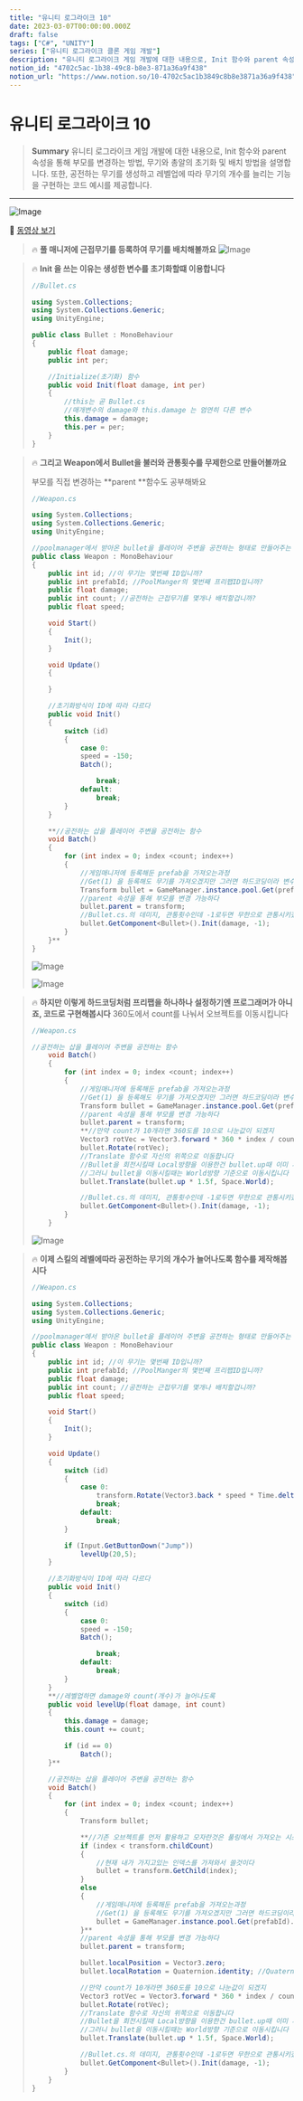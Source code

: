 ```yaml
---
title: "유니티 로그라이크 10"
date: 2023-03-07T00:00:00.000Z
draft: false
tags: ["C#", "UNITY"]
series: ["유니티 로그라이크 클론 게임 개발"]
description: "유니티 로그라이크 게임 개발에 대한 내용으로, Init 함수와 parent 속성을 통해 부모를 변경하는 방법, 무기와 총알의 초기화 및 배치 방법을 설명합니다. 또한, 공전하는 무기를 생성하고 레벨업에 따라 무기의 개수를 늘리는 기능을 구현하는 코드 예시를 제공합니다."
notion_id: "4702c5ac-1b38-49c8-b8e3-871a36a9f438"
notion_url: "https://www.notion.so/10-4702c5ac1b3849c8b8e3871a36a9f438"
---
```


# 유니티 로그라이크 10

> **Summary**
> 유니티 로그라이크 게임 개발에 대한 내용으로, Init 함수와 parent 속성을 통해 부모를 변경하는 방법, 무기와 총알의 초기화 및 배치 방법을 설명합니다. 또한, 공전하는 무기를 생성하고 레벨업에 따라 무기의 개수를 늘리는 기능을 구현하는 코드 예시를 제공합니다.

---

![Image](image_7ccd2fe840dc.png)

🎥 [동영상 보기](https://www.youtube.com/watch?v=HPJVVcRKwn0&list=PLO-mt5Iu5TeZF8xMHqtT_DhAPKmjF6i3x&index=10)

> 🔥 **풀 매니저에 근접무기를 등록하여 무기를 배치해볼까요**
> ![Image](image_b39a2e20aeb8.png)
>
>

> 🔥 **Init 을 쓰는 이유는 생성한 변수를 초기화할떄 이용합니다**
> ```c#
> //Bullet.cs
>
> using System.Collections;
> using System.Collections.Generic;
> using UnityEngine;
>
> public class Bullet : MonoBehaviour
> {
>     public float damage;
>     public int per;
>
>     //Initialize(초기화) 함수
>     public void Init(float damage, int per)
>     {
>         //this는 곧 Bullet.cs
>         //매개변수의 damage와 this.damage 는 엄연히 다른 변수
>         this.damage = damage;
>         this.per = per;
>     }
> }
> ```
>
>

> 🔥 **그리고 Weapon에서 Bullet을 불러와 관통횟수를 무제한으로 만들어볼까요**
>
> 부모를 직접 변경하는 **parent **함수도 공부해봐요
>
> ```c#
> //Weapon.cs
>
> using System.Collections;
> using System.Collections.Generic;
> using UnityEngine;
>
> //poolmanager에서 받아온 bullet을 플레이어 주변을 공전하는 형태로 만들어주는 스크립트
> public class Weapon : MonoBehaviour
> {
>     public int id; //이 무기는 몇번째 ID입니까?
>     public int prefabId; //PoolManger의 몇번째 프리팹ID입니까?
>     public float damage;
>     public int count; //공전하는 근접무기를 몇개나 배치할겁니까?
>     public float speed;
>
>     void Start() 
>     {
>         Init();
>     }
>
>     void Update()
>     {
>
>     }
>
>     //초기화방식이 ID에 따라 다르다
>     public void Init()
>     {
>         switch (id)
>         {
>             case 0:
>             speed = -150;
>             Batch();
>
>                 break;
>             default:
>                 break;
>         }
>     }
>
>     **//공전하는 삽을 플레이어 주변을 공전하는 함수
>     void Batch()
>     {
>         for (int index = 0; index <count; index++)
>         {
>             //게임매니저에 등록해둔 prefab을 가져오는과정
>             //Get(1) 을 등록해도 무기를 가져오겠지만 그러면 하드코딩이라 변수를 따로 설정한거임
>             Transform bullet = GameManager.instance.pool.Get(prefabId).transform;
>             //parent 속성을 통해 부모를 변경 가능하다
>             bullet.parent = transform;
>             //Bullet.cs.의 데미지, 관통횟수인데 -1로두면 무한으로 관통시키겠다
>             bullet.GetComponent<Bullet>().Init(damage, -1);
>         }
>     }**
> }
> ```
>
> ![Image](image_905f3dc5e8d9.png)
>
> ![Image](image_51cb3d40d123.png)
>
>

> 🔥 **하지만 이렇게 하드코딩처럼 프리팹을 하나하나 설정하기엔 프로그래머가 아니죠, 코드로 구현해봅시다**
> 360도에서 count를 나눠서 오브젝트를 이동시킵니다
>
> ```c#
> //Weapon.cs
>
> //공전하는 삽을 플레이어 주변을 공전하는 함수
>     void Batch()
>     {
>         for (int index = 0; index <count; index++)
>         {
>             //게임매니저에 등록해둔 prefab을 가져오는과정
>             //Get(1) 을 등록해도 무기를 가져오겠지만 그러면 하드코딩이라 변수를 따로 설정한거임
>             Transform bullet = GameManager.instance.pool.Get(prefabId).transform;
>             //parent 속성을 통해 부모를 변경 가능하다
>             bullet.parent = transform;
>             **//만약 count가 10개라면 360도를 10으로 나눈값이 되겠지
>             Vector3 rotVec = Vector3.forward * 360 * index / count;**
>             bullet.Rotate(rotVec);
>             //Translate 함수로 자신의 위쪽으로 이동합니다
>             //Bullet을 회전시킬때 Local방향을 이용한건 bullet.up때 이미 사용함
>             //그러니 bullet을 이동시킬때는 World방향 기준으로 이동시킵니다
>             bullet.Translate(bullet.up * 1.5f, Space.World);
>
>             //Bullet.cs.의 데미지, 관통횟수인데 -1로두면 무한으로 관통시키겠다
>             bullet.GetComponent<Bullet>().Init(damage, -1);
>         }
>     }
> ```
>
> ![Image](image_c71be2796de0.png)
>
>

> 🔥 **이제 스킬의 레벨에따라 공전하는 무기의 개수가 늘어나도록 함수를 제작해봅시다**
> ```c#
> //Weapon.cs
>
> using System.Collections;
> using System.Collections.Generic;
> using UnityEngine;
>
> //poolmanager에서 받아온 bullet을 플레이어 주변을 공전하는 형태로 만들어주는 스크립트
> public class Weapon : MonoBehaviour
> {
>     public int id; //이 무기는 몇번째 ID입니까?
>     public int prefabId; //PoolManger의 몇번째 프리팹ID입니까?
>     public float damage;
>     public int count; //공전하는 근접무기를 몇개나 배치할겁니까?
>     public float speed;
>
>     void Start() 
>     {
>         Init();
>     }
>
>     void Update()
>     {
>         switch (id)
>         {
>             case 0:
>                 transform.Rotate(Vector3.back * speed * Time.deltaTime);
>                 break;
>             default:
>                 break;
>         }
>
>         if (Input.GetButtonDown("Jump"))
>             levelUp(20,5);
>     }
>
>     //초기화방식이 ID에 따라 다르다
>     public void Init()
>     {
>         switch (id)
>         {
>             case 0:
>             speed = -150;
>             Batch();
>
>                 break;
>             default:
>                 break;
>         }
>     }
>     **//레벨업하면 damage와 count(개수)가 늘어나도록
>     public void levelUp(float damage, int count)
>     {
>         this.damage = damage;
>         this.count += count;
>
>         if (id == 0)
>             Batch();
>     }**
>
>     //공전하는 삽을 플레이어 주변을 공전하는 함수
>     void Batch()
>     {
>         for (int index = 0; index <count; index++)
>         {
>             Transform bullet;
>
>             **//기존 오브젝트를 먼저 활용하고 모자란것은 풀링에서 가져오는 시스템
>             if (index < transform.childCount)
>             {
>                 //현재 내가 가지고있는 인덱스를 가져와서 쓸것이다
>                 bullet = transform.GetChild(index);
>             }
>             else
>             {
>                 //게임매니저에 등록해둔 prefab을 가져오는과정
>                 //Get(1) 을 등록해도 무기를 가져오겠지만 그러면 하드코딩이라 변수를 따로 설정한거임
>                 bullet = GameManager.instance.pool.Get(prefabId).transform;
>             }**
>             //parent 속성을 통해 부모를 변경 가능하다
>             bullet.parent = transform;
>
>             bullet.localPosition = Vector3.zero;
>             bullet.localRotation = Quaternion.identity; //Quaternion의 zero값은 identity
>
>             //만약 count가 10개라면 360도를 10으로 나눈값이 되겠지
>             Vector3 rotVec = Vector3.forward * 360 * index / count;
>             bullet.Rotate(rotVec);
>             //Translate 함수로 자신의 위쪽으로 이동합니다
>             //Bullet을 회전시킬때 Local방향을 이용한건 bullet.up때 이미 사용함
>             //그러니 bullet을 이동시킬때는 World방향 기준으로 이동시킵니다
>             bullet.Translate(bullet.up * 1.5f, Space.World);
>
>             //Bullet.cs.의 데미지, 관통횟수인데 -1로두면 무한으로 관통시키겠다
>             bullet.GetComponent<Bullet>().Init(damage, -1);
>         }
>     }
> }
> ```
>
>

